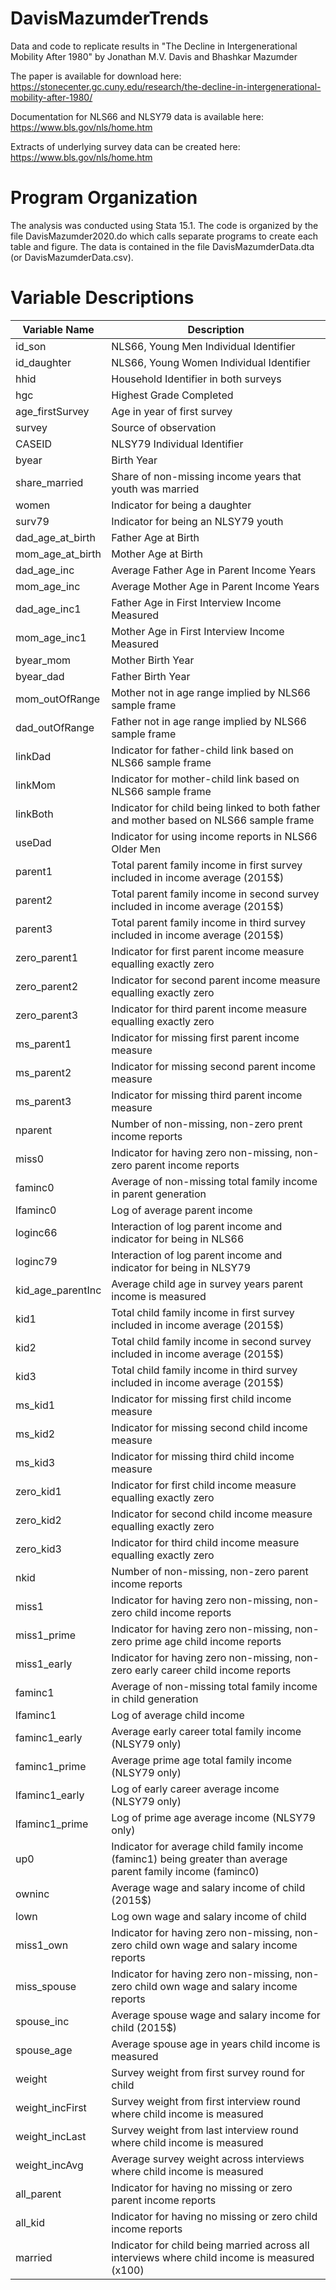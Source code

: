# DavisMazumderTrends
Data and code to replicate results in "The Decline in Intergenerational Mobility After 1980" by Jonathan M.V. Davis and Bhashkar Mazumder

The paper is available for download here: https://stonecenter.gc.cuny.edu/research/the-decline-in-intergenerational-mobility-after-1980/

Documentation for NLS66 and NLSY79 data is available here: https://www.bls.gov/nls/home.htm

Extracts of underlying survey data can be created here: https://www.bls.gov/nls/home.htm

# Program Organization

The analysis was conducted using Stata 15.1. The code is organized by the file DavisMazumder2020.do which calls separate programs to create each table and figure. The data is contained in the file DavisMazumderData.dta (or DavisMazumderData.csv).

# Variable Descriptions

|	Variable Name	|	Description	|
| ------------- | ----------- |
|	id_son	|	NLS66, Young Men Individual Identifier	|
|	id_daughter	|	NLS66, Young Women Individual Identifier	|
|	hhid	|	Household Identifier in both surveys	|
|	hgc	|	Highest Grade Completed	|
|	age_firstSurvey	|	Age in year of first survey	|
|	survey	|	Source of observation	|
|	CASEID	|	NLSY79 Individual Identifier	|
|	byear	|	Birth Year	|
|	share_married	|	Share of non-missing income years that youth was married	|
|	women	|	Indicator for being a daughter	|
|	surv79	|	Indicator for being an NLSY79 youth	|
|	dad_age_at_birth	|	Father Age at Birth	|
|	mom_age_at_birth	|	Mother Age at Birth	|
|	dad_age_inc	|	Average Father Age in Parent Income Years	|
|	mom_age_inc	|	Average Mother Age in Parent Income Years	|
|	dad_age_inc1	|	Father Age in First Interview Income Measured	|
|	mom_age_inc1	|	Mother Age in First Interview Income Measured	|
|	byear_mom	|	Mother Birth Year	|
|	byear_dad	|	Father Birth Year	|
|	mom_outOfRange	|	Mother not in age range implied by NLS66 sample frame	|
|	dad_outOfRange	|	Father not in age range implied by NLS66 sample frame	|
|	linkDad	|	Indicator for father-child link based on NLS66 sample frame	|
|	linkMom	|	Indicator for mother-child link based on NLS66 sample frame	|
|	linkBoth	|	Indicator for child being linked to both father and mother based on NLS66 sample frame	|
|	useDad	|	Indicator for using income reports in NLS66 Older Men	|
|	parent1	|	Total parent family income in first survey included in income average (2015$)	|
|	parent2	|	Total parent family income in second survey included in income average (2015$)	|
|	parent3	|	Total parent family income in third survey included in income average (2015$)	|
|	zero_parent1	|	Indicator for first parent income measure equalling exactly zero	|
|	zero_parent2	|	Indicator for second parent income measure equalling exactly zero	|
|	zero_parent3	|	Indicator for third parent income measure equalling exactly zero	|
|	ms_parent1	|	Indicator for missing first parent income measure	|
|	ms_parent2	|	Indicator for missing second parent income measure	|
|	ms_parent3	|	Indicator for missing third parent income measure	|
|	nparent	|	Number of non-missing, non-zero prent  income reports	|
|	miss0	|	Indicator for having zero non-missing, non-zero parent income reports	|
|	faminc0	|	Average of non-missing total family income in parent generation	|
|	lfaminc0	|	Log of average parent income	|
|	loginc66	|	Interaction of log parent income and indicator for being in NLS66	|
|	loginc79	|	Interaction of log parent income and indicator for being in NLSY79	|
|	kid_age_parentInc	|	Average child age in survey years parent income is measured	|
|	kid1	|	Total child family income in first survey included in income average (2015$)	|
|	kid2	|	Total child family income in second survey included in income average (2015$)	|
|	kid3	|	Total child family income in third survey included in income average (2015$)	|
|	ms_kid1	|	Indicator for missing first child income measure	|
|	ms_kid2	|	Indicator for missing second child income measure	|
|	ms_kid3	|	Indicator for missing third child income measure	|
|	zero_kid1	|	Indicator for first child income measure equalling exactly zero	|
|	zero_kid2	|	Indicator for second child income measure equalling exactly zero	|
|	zero_kid3	|	Indicator for third child income measure equalling exactly zero	|
|	nkid	|	Number of non-missing, non-zero parent income reports	|
|	miss1	|	Indicator for having zero non-missing, non-zero child income reports	|
|	miss1_prime	|	Indicator for having zero non-missing, non-zero prime age child income reports	|
|	miss1_early	|	Indicator for having zero non-missing, non-zero early career child income reports	|
|	faminc1	|	Average of non-missing total family income in child generation	|
|	lfaminc1	|	Log of average child income	|
|	faminc1_early	|	Average early career total family income (NLSY79 only)	|
|	faminc1_prime	|	Average prime age total family income (NLSY79 only)	|
|	lfaminc1_early	|	Log of early career average income (NLSY79 only)	|
|	lfaminc1_prime	|	Log of prime age average income (NLSY79 only)	|
|	up0	|	Indicator for average child family income (faminc1) being greater than average parent family income (faminc0)	|
|	owninc	|	Average wage and salary income of child (2015$)	|
|	lown	|	Log own wage and salary income of child	|
|	miss1_own	|	Indicator for having zero non-missing, non-zero child own wage and salary income reports	|
|	miss_spouse	|	Indicator for having zero non-missing, non-zero child own wage and salary income reports	|
|	spouse_inc	|	Average spouse wage and salary income for child (2015$)	|
|	spouse_age	|	Average spouse age in years child income is measured	|
|	weight	|	Survey weight from first survey round for child	|
|	weight_incFirst	|	Survey weight from first interview round where child income is measured	|
|	weight_incLast	|	Survey weight from last interview round where child income is measured	|
|	weight_incAvg	|	Average survey weight across interviews where child income is measured	|
|	all_parent	|	Indicator for having no missing or zero parent income reports	|
|	all_kid	|	Indicator for having no missing or zero child income reports	|
|	married	|	Indicator for child being married across all interviews where child income is measured (x100)	|

